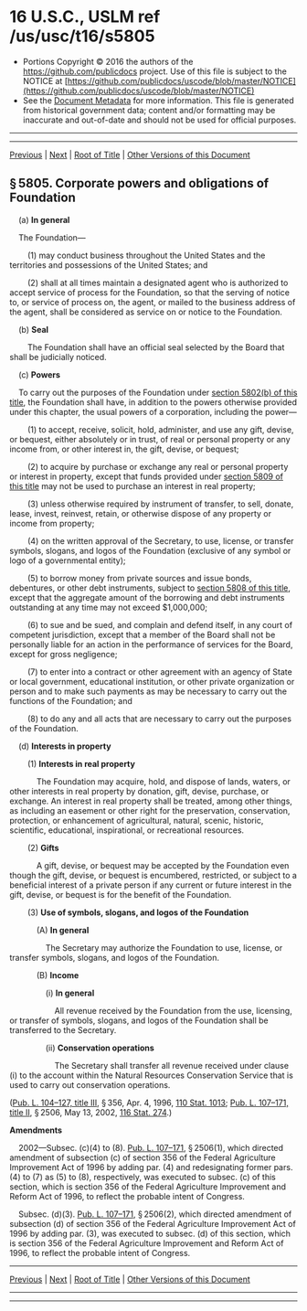 ---
---

# 16 U.S.C., USLM ref /us/usc/t16/s5805

* Portions Copyright © 2016 the authors of the https://github.com/publicdocs project.
  Use of this file is subject to the NOTICE at [https://github.com/publicdocs/uscode/blob/master/NOTICE](https://github.com/publicdocs/uscode/blob/master/NOTICE)
* See the [Document Metadata](././../../../..//README.md) for more information.
  This file is generated from historical government data; content and/or formatting may be inaccurate and out-of-date and should not be used for official purposes.

----------
----------

[Previous](./../../../..//us/usc/t16/ch78/m__us_usc_t16_s5804.md) | [Next](./../../../..//us/usc/t16/ch78/m__us_usc_t16_s5806.md) | [Root of Title](./../../../../) | [Other Versions of this Document](https://publicdocs.github.io/go/links?ns=uslm&ref=%2Fus%2Fusc%2Ft16%2Fs5805)

## § 5805. Corporate powers and obligations of Foundation

    (a) __In general__ 

    The Foundation—

        (1) may conduct business throughout the United States and the territories and possessions of the United States; and

        (2) shall at all times maintain a designated agent who is authorized to accept service of process for the Foundation, so that the serving of notice to, or service of process on, the agent, or mailed to the business address of the agent, shall be considered as service on or notice to the Foundation.

    (b) __Seal__ 

        The Foundation shall have an official seal selected by the Board that shall be judicially noticed.

    (c) __Powers__ 

    To carry out the purposes of the Foundation under [section 5802(b) of this title][/us/usc/t16/s5802/b], the Foundation shall have, in addition to the powers otherwise provided under this chapter, the usual powers of a corporation, including the power—

        (1) to accept, receive, solicit, hold, administer, and use any gift, devise, or bequest, either absolutely or in trust, of real or personal property or any income from, or other interest in, the gift, devise, or bequest;

        (2) to acquire by purchase or exchange any real or personal property or interest in property, except that funds provided under [section 5809 of this title][/us/usc/t16/s5809] may not be used to purchase an interest in real property;

        (3) unless otherwise required by instrument of transfer, to sell, donate, lease, invest, reinvest, retain, or otherwise dispose of any property or income from property;

        (4) on the written approval of the Secretary, to use, license, or transfer symbols, slogans, and logos of the Foundation (exclusive of any symbol or logo of a governmental entity);

        (5) to borrow money from private sources and issue bonds, debentures, or other debt instruments, subject to [section 5808 of this title][/us/usc/t16/s5808], except that the aggregate amount of the borrowing and debt instruments outstanding at any time may not exceed $1,000,000;

        (6) to sue and be sued, and complain and defend itself, in any court of competent jurisdiction, except that a member of the Board shall not be personally liable for an action in the performance of services for the Board, except for gross negligence;

        (7) to enter into a contract or other agreement with an agency of State or local government, educational institution, or other private organization or person and to make such payments as may be necessary to carry out the functions of the Foundation; and

        (8) to do any and all acts that are necessary to carry out the purposes of the Foundation.

    (d) __Interests in property__ 

        (1) __Interests in real property__ 

            The Foundation may acquire, hold, and dispose of lands, waters, or other interests in real property by donation, gift, devise, purchase, or exchange. An interest in real property shall be treated, among other things, as including an easement or other right for the preservation, conservation, protection, or enhancement of agricultural, natural, scenic, historic, scientific, educational, inspirational, or recreational resources.

        (2) __Gifts__ 

            A gift, devise, or bequest may be accepted by the Foundation even though the gift, devise, or bequest is encumbered, restricted, or subject to a beneficial interest of a private person if any current or future interest in the gift, devise, or bequest is for the benefit of the Foundation.

        (3) __Use of symbols, slogans, and logos of the Foundation__ 

            (A) __In general__ 

                The Secretary may authorize the Foundation to use, license, or transfer symbols, slogans, and logos of the Foundation.

            (B) __Income__ 

                (i) __In general__ 

                    All revenue received by the Foundation from the use, licensing, or transfer of symbols, slogans, and logos of the Foundation shall be transferred to the Secretary.

                (ii) __Conservation operations__ 

                    The Secretary shall transfer all revenue received under clause (i) to the account within the Natural Resources Conservation Service that is used to carry out conservation operations.

([Pub. L. 104–127, title III][/us/pl/104/127/tIII], § 356, Apr. 4, 1996, [110 Stat. 1013][/us/stat/110/1013]; [Pub. L. 107–171, title II][/us/pl/107/171/tII], § 2506, May 13, 2002, [116 Stat. 274][/us/stat/116/274].)

 __Amendments__ 

    2002—Subsec. (c)(4) to (8). [Pub. L. 107–171][/us/pl/107/171], § 2506(1), which directed amendment of subsection (c) of section 356 of the Federal Agriculture Improvement Act of 1996 by adding par. (4) and redesignating former pars. (4) to (7) as (5) to (8), respectively, was executed to subsec. (c) of this section, which is section 356 of the Federal Agriculture Improvement and Reform Act of 1996, to reflect the probable intent of Congress.

    Subsec. (d)(3). [Pub. L. 107–171][/us/pl/107/171], § 2506(2), which directed amendment of subsection (d) of section 356 of the Federal Agriculture Improvement Act of 1996 by adding par. (3), was executed to subsec. (d) of this section, which is section 356 of the Federal Agriculture Improvement and Reform Act of 1996, to reflect the probable intent of Congress.

----------

[Previous](./../../../..//us/usc/t16/ch78/m__us_usc_t16_s5804.md) | [Next](./../../../..//us/usc/t16/ch78/m__us_usc_t16_s5806.md) | [Root of Title](./../../../../) | [Other Versions of this Document](https://publicdocs.github.io/go/links?ns=uslm&ref=%2Fus%2Fusc%2Ft16%2Fs5805)

----------
----------

[/us/usc/t16/s5802/b]: https://publicdocs.github.io/go/links?ns=uslm&ref=%2Fus%2Fusc%2Ft16%2Fs5802%2Fb
[/us/usc/t16/s5809]: https://publicdocs.github.io/go/links?ns=uslm&ref=%2Fus%2Fusc%2Ft16%2Fs5809
[/us/usc/t16/s5808]: https://publicdocs.github.io/go/links?ns=uslm&ref=%2Fus%2Fusc%2Ft16%2Fs5808
[/us/pl/104/127/tIII]: https://publicdocs.github.io/go/links?ns=uslm&ref=%2Fus%2Fpl%2F104%2F127%2FtIII
[/us/stat/110/1013]: https://publicdocs.github.io/go/links?ns=uslm&ref=%2Fus%2Fstat%2F110%2F1013
[/us/pl/107/171/tII]: https://publicdocs.github.io/go/links?ns=uslm&ref=%2Fus%2Fpl%2F107%2F171%2FtII
[/us/stat/116/274]: https://publicdocs.github.io/go/links?ns=uslm&ref=%2Fus%2Fstat%2F116%2F274
[/us/pl/107/171]: https://publicdocs.github.io/go/links?ns=uslm&ref=%2Fus%2Fpl%2F107%2F171
[/us/pl/107/171]: https://publicdocs.github.io/go/links?ns=uslm&ref=%2Fus%2Fpl%2F107%2F171


